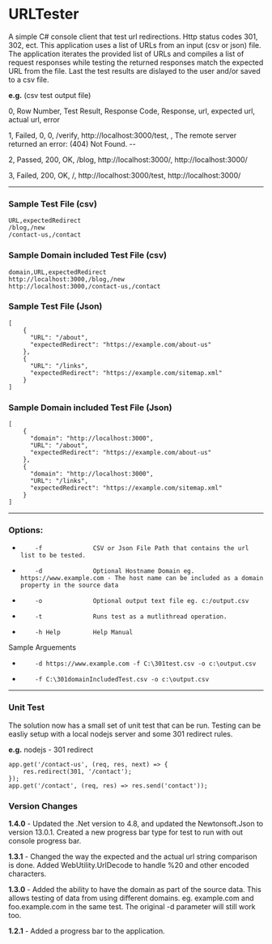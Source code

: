 # URLTester
A simple C# console client that test url redirections. Http status codes 301, 302, ect. This application uses a list of URLs from an input (csv or json) file.  The application iterates the provided list of URLs and compiles a list of request responses while testing the returned responses match the expected URL from the file. Last the test results are dislayed to the user and/or saved to a csv file.

**e.g.** (csv test output file)

0, Row Number, Test Result, Response Code, Response, url, expected url, actual url, error

1, Failed, 0, 0, /verify, http://localhost:3000/test, , The remote server returned an error: (404) Not Found. -- 

2, Passed, 200, OK, /blog, http://localhost:3000/, http://localhost:3000/

3, Failed, 200, OK, /, http://localhost:3000/test, http://localhost:3000/

* * *

### Sample Test File (csv) 
```
URL,expectedRedirect  
/blog,/new  
/contact-us,/contact  
```

### Sample Domain included Test File (csv) 
```
domain,URL,expectedRedirect  
http://localhost:3000,/blog,/new  
http://localhost:3000,/contact-us,/contact  
```

### Sample Test File (Json) 
```
[
    {
      "URL": "/about",
      "expectedRedirect": "https://example.com/about-us"
    },
    {
      "URL": "/links",
      "expectedRedirect": "https://example.com/sitemap.xml"
    }
]
```

### Sample Domain included Test File (Json) 
```
[
    {
      "domain": "http://localhost:3000",
      "URL": "/about",
      "expectedRedirect": "https://example.com/about-us"
    },
    {
      "domain": "http://localhost:3000",	
      "URL": "/links",
      "expectedRedirect": "https://example.com/sitemap.xml"
    }
]
```

* * *

### Options:  
*         -f              CSV or Json File Path that contains the url list to be tested.  
*         -d              Optional Hostname Domain eg. https://www.example.com - The host name can be included as a domain property in the source data  
*         -o              Optional output text file eg. c:/output.csv  
*         -t              Runs test as a mutlithread operation.
*         -h Help         Help Manual
  
Sample Arguements  
*         -d https://www.example.com -f C:\301test.csv -o c:\output.csv  
*         -f C:\301domainIncludedTest.csv -o c:\output.csv  

* * *
### Unit Test
The solution now has a small set of unit test that can be run. Testing can be easliy setup with a local nodejs server and some 301 redirect rules. 

**e.g.** nodejs - 301 redirect
```
app.get('/contact-us', (req, res, next) => {
    res.redirect(301, '/contact');
});
app.get('/contact', (req, res) => res.send('contact'));
```

### Version Changes
**1.4.0** - Updated the .Net version to 4.8, and updated the Newtonsoft.Json to version 13.0.1. Created a new progress bar type for test to run with out console progress bar.

**1.3.1** - Changed the way the expected and the actual url string comparison is done. Added WebUtility.UrlDecode to handle %20 and other encoded characters.

**1.3.0** - Added the ability to have the domain as part of the source data. This allows testing of data from using different domains. eg. example.com and foo.example.com in the same test. The original -d parameter will still work too.

**1.2.1** - Added a progress bar to the application.
